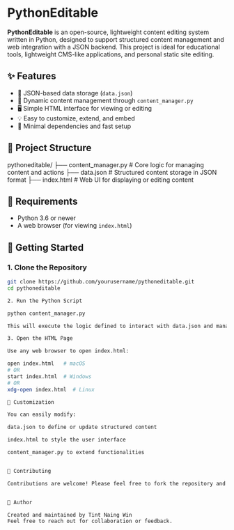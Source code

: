 # PythonEditable

**PythonEditable** is an open-source, lightweight content editing system written in Python, designed to support structured content management and web integration with a JSON backend. This project is ideal for educational tools, lightweight CMS-like applications, and personal static site editing.

## ✨ Features

- 📁 JSON-based data storage (`data.json`)
- 🧠 Dynamic content management through `content_manager.py`
- 🖥️ Simple HTML interface for viewing or editing
- 💡 Easy to customize, extend, and embed
- 🧪 Minimal dependencies and fast setup

## 📂 Project Structure

pythoneditable/ ├── content_manager.py   # Core logic for managing content and actions ├── data.json            # Structured content storage in JSON format ├── index.html           # Web UI for displaying or editing content

## 🧰 Requirements

- Python 3.6 or newer
- A web browser (for viewing `index.html`)

## 🚀 Getting Started

### 1. Clone the Repository

```bash
git clone https://github.com/yourusername/pythoneditable.git
cd pythoneditable

2. Run the Python Script

python content_manager.py

This will execute the logic defined to interact with data.json and manage content updates based on implemented functions.

3. Open the HTML Page

Use any web browser to open index.html:

open index.html   # macOS
# OR
start index.html  # Windows
# OR
xdg-open index.html  # Linux

🧩 Customization

You can easily modify:

data.json to define or update structured content

index.html to style the user interface

content_manager.py to extend functionalities


🤝 Contributing

Contributions are welcome! Please feel free to fork the repository and submit a pull request.


👤 Author

Created and maintained by Tint Naing Win
Feel free to reach out for collaboration or feedback.
